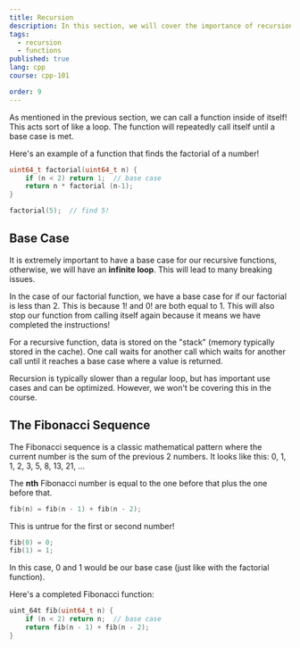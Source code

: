 ```yaml
---
title: Recursion
description: In this section, we will cover the importance of recursion!
tags:
  - recursion
  - functions
published: true
lang: cpp
course: cpp-101

order: 9
---
```

As mentioned in the previous section, we can call a function inside of itself! This acts sort of like a loop. The function will repeatedly call itself until a base case is met.

Here's an example of a function that finds the factorial of a number!

```cpp
uint64_t factorial(uint64_t n) {
	if (n < 2) return 1;  // base case
	return n * factorial (n-1);
}

factorial(5);  // find 5!
```

## Base Case
It is extremely important to have a base case for our recursive functions, otherwise, we will have an **infinite loop**. This will lead to many breaking issues.

In the case of our factorial function, we have a base case for if our factorial is less than 2. This is because 1! and 0! are both equal to 1. This will also stop our function from calling itself again because it means we have completed the instructions!

For a recursive function, data is stored on the "stack" (memory typically stored in the cache). One call waits for another call which waits for another call until it reaches a base case where a value is returned.

Recursion is typically slower than a regular loop, but has important use cases and can be optimized. However, we won't be covering this in the course.

## The Fibonacci Sequence
The Fibonacci sequence is a classic mathematical pattern where the current number is the sum of the previous 2 numbers. It looks like this: 0, 1, 1, 2, 3, 5, 8, 13, 21, ...

The **nth** Fibonacci number is equal to the one before that plus the one before that.

```cpp
fib(n) = fib(n - 1) + fib(n - 2);
```

This is untrue for the first or second number!
```cpp
fib(0) = 0;
fib(1) = 1;
```

In this case, 0 and 1 would be our base case (just like with the factorial function).

Here's a completed Fibonacci function:
```cpp
uint_64t fib(uint64_t n) {
	if (n < 2) return n;  // base case
	return fib(n - 1) + fib(n - 2);
}
```

